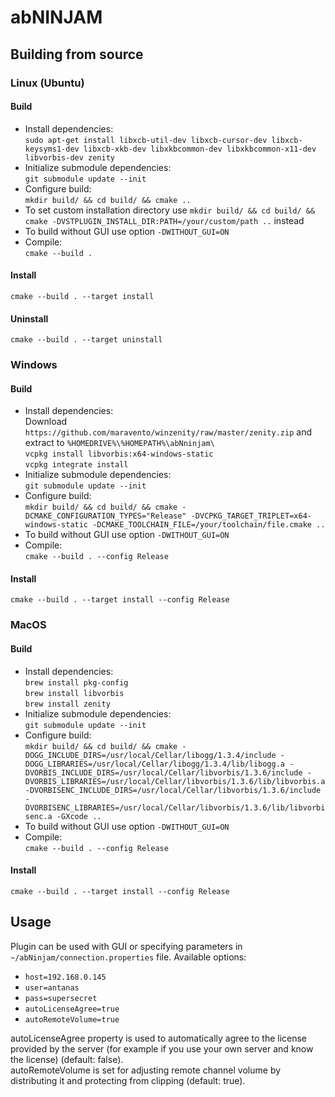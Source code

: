 # abNINJAM

## Building from source

### Linux (Ubuntu)

#### Build
- Install dependencies:  
`sudo apt-get install libxcb-util-dev libxcb-cursor-dev libxcb-keysyms1-dev libxcb-xkb-dev libxkbcommon-dev libxkbcommon-x11-dev libvorbis-dev zenity`
- Initialize submodule dependencies:  
`git submodule update --init`
- Configure build:  
`mkdir build/ && cd build/ && cmake ..`
- To set custom installation directory use `mkdir build/ && cd build/ && cmake -DVSTPLUGIN_INSTALL_DIR:PATH=/your/custom/path ..` instead
- To build without GUI use option `-DWITHOUT_GUI=ON`
- Compile:  
`cmake --build .`

#### Install
`cmake --build . --target install`

#### Uninstall
`cmake --build . --target uninstall`


### Windows

#### Build
- Install dependencies:  
Download `https://github.com/maravento/winzenity/raw/master/zenity.zip` and extract to `%HOMEDRIVE%\%HOMEPATH%\abNninjam\`  
`vcpkg install libvorbis:x64-windows-static`  
`vcpkg integrate install`
- Initialize submodule dependencies:  
`git submodule update --init`
- Configure build:  
`mkdir build/ && cd build/ && cmake -DCMAKE_CONFIGURATION_TYPES="Release" -DVCPKG_TARGET_TRIPLET=x64-windows-static -DCMAKE_TOOLCHAIN_FILE=/your/toolchain/file.cmake ..`
- To build without GUI use option `-DWITHOUT_GUI=ON`
- Compile:  
`cmake --build . --config Release`

#### Install
`cmake --build . --target install --config Release`

### MacOS

#### Build
- Install dependencies:  
`brew install pkg-config`  
`brew install libvorbis`  
`brew install zenity`
- Initialize submodule dependencies:  
`git submodule update --init`
- Configure build:  
`mkdir build/ && cd build/ && cmake -DOGG_INCLUDE_DIRS=/usr/local/Cellar/libogg/1.3.4/include -DOGG_LIBRARIES=/usr/local/Cellar/libogg/1.3.4/lib/libogg.a -DVORBIS_INCLUDE_DIRS=/usr/local/Cellar/libvorbis/1.3.6/include -DVORBIS_LIBRARIES=/usr/local/Cellar/libvorbis/1.3.6/lib/libvorbis.a -DVORBISENC_INCLUDE_DIRS=/usr/local/Cellar/libvorbis/1.3.6/include -DVORBISENC_LIBRARIES=/usr/local/Cellar/libvorbis/1.3.6/lib/libvorbisenc.a -GXcode ..`
- To build without GUI use option `-DWITHOUT_GUI=ON`
- Compile:  
`cmake --build . --config Release`

#### Install
`cmake --build . --target install --config Release`

## Usage
Plugin can be used with GUI or specifying parameters in `~/abNinjam/connection.properties` file. Available options: 
- `host=192.168.0.145`
- `user=antanas`
- `pass=supersecret`
- `autoLicenseAgree=true`
- `autoRemoteVolume=true`

autoLicenseAgree property is used to automatically agree to the license provided by the server (for example if you use your own server and know the license) (default: false).  
autoRemoteVolume is set for adjusting remote channel volume by distributing it and protecting from clipping (default: true).
